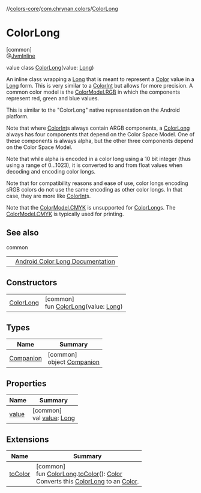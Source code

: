 //[colors-core](../../../index.md)/[com.chrynan.colors](../index.md)/[ColorLong](index.md)

# ColorLong

[common]\
@[JvmInline](https://kotlinlang.org/api/latest/jvm/stdlib/kotlin.jvm/-jvm-inline/index.html)

value class [ColorLong](index.md)(value: [Long](https://kotlinlang.org/api/latest/jvm/stdlib/kotlin/-long/index.html))

An inline class wrapping a [Long](https://kotlinlang.org/api/latest/jvm/stdlib/kotlin/-long/index.html) that is meant to represent a [Color](../-color/index.md) value in a [Long](https://kotlinlang.org/api/latest/jvm/stdlib/kotlin/-long/index.html) form. This is very similar to a [ColorInt](../-color-int/index.md) but allows for more precision. A common color model is the [ColorModel.RGB](../../com.chrynan.colors.space/-color-model/-r-g-b/index.md) in which the components represent red, green and blue values.

This is similar to the "ColorLong" native representation on the Android platform.

Note that where [ColorInt](../-color-int/index.md)s always contain ARGB components, a [ColorLong](index.md) always has four components that depend on the Color Space Model. One of these components is always alpha, but the other three components depend on the Color Space Model.

Note that while alpha is encoded in a color long using a 10 bit integer (thus using a range of 0...1023), it is converted to and from  float values when decoding and encoding color longs.

Note that for compatibility reasons and ease of use, color longs encoding sRGB colors do not use the same encoding as other color longs. In that case, they are more like [ColorInt](../-color-int/index.md)s.

Note that the [ColorModel.CMYK](../../com.chrynan.colors.space/-color-model/-c-m-y-k/index.md) is unsupported for [ColorLong](index.md)s. The [ColorModel.CMYK](../../com.chrynan.colors.space/-color-model/-c-m-y-k/index.md) is typically used for printing.

## See also

common

| | |
|---|---|
|  | [Android Color Long Documentation](https://developer.android.com/reference/android/graphics/Color.html#color-longs) |

## Constructors

| | |
|---|---|
| [ColorLong](-color-long.md) | [common]<br>fun [ColorLong](-color-long.md)(value: [Long](https://kotlinlang.org/api/latest/jvm/stdlib/kotlin/-long/index.html)) |

## Types

| Name | Summary |
|---|---|
| [Companion](-companion/index.md) | [common]<br>object [Companion](-companion/index.md) |

## Properties

| Name | Summary |
|---|---|
| [value](value.md) | [common]<br>val [value](value.md): [Long](https://kotlinlang.org/api/latest/jvm/stdlib/kotlin/-long/index.html) |

## Extensions

| Name | Summary |
|---|---|
| [toColor](../to-color.md) | [common]<br>fun [ColorLong](index.md).[toColor](../to-color.md)(): [Color](../-color/index.md)<br>Converts this [ColorLong](index.md) to an [Color](../-color/index.md). |
